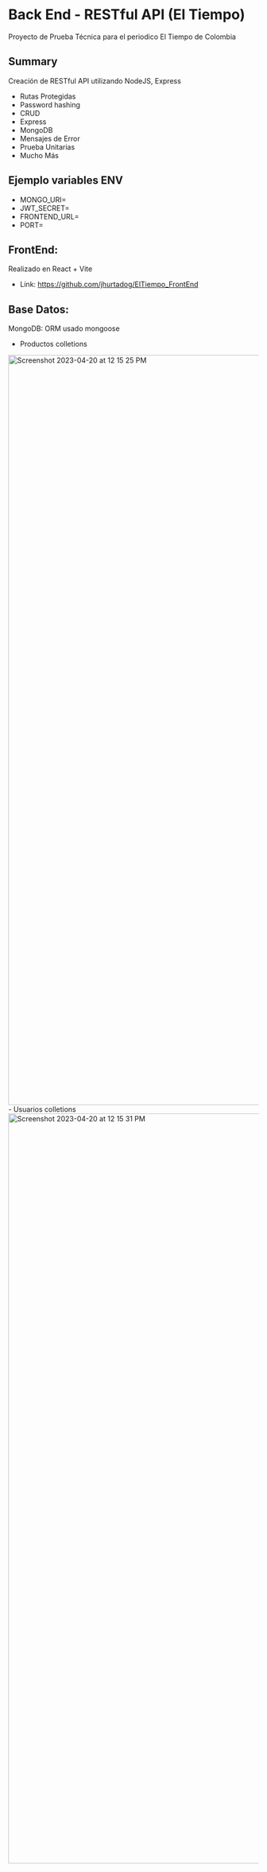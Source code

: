 # Back End - RESTful API (El Tiempo)
Proyecto de Prueba Técnica para el periodico El Tiempo de Colombia

## Summary
Creación de RESTful API utilizando NodeJS, Express
- Rutas Protegidas
- Password hashing
- CRUD
- Express
- MongoDB
- Mensajes de Error
- Prueba Unitarias
- Mucho Más

## Ejemplo variables ENV
- MONGO_URI=
- JWT_SECRET=
- FRONTEND_URL=
- PORT=

## FrontEnd:
Realizado en React + Vite
- Link: https://github.com/jhurtadog/ElTiempo_FrontEnd

## Base Datos:
MongoDB: ORM usado mongoose
- Productos colletions
<img width="1509" alt="Screenshot 2023-04-20 at 12 15 25 PM" src="https://user-images.githubusercontent.com/57419008/233440694-f59f119a-2160-4776-af01-0bdaabf29432.png">
- Usuarios colletions
<img width="1509" alt="Screenshot 2023-04-20 at 12 15 31 PM" src="https://user-images.githubusercontent.com/57419008/233440714-2d7fd536-2370-4bc2-b282-e90adea983e1.png">
